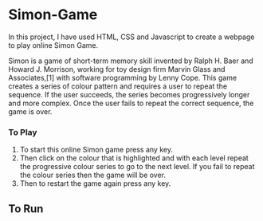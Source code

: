 # Simon-Game
In this project, I have used HTML, CSS and Javascript to create a webpage to play online Simon Game. 

Simon is a game of short-term memory skill invented by Ralph H. Baer and Howard J. Morrison, working for toy design firm Marvin Glass and Associates,[1] with software programming by Lenny Cope. This game creates a series of colour pattern and requires a user to repeat the sequence. If the user succeeds, the series becomes progressively longer and more complex. Once the user fails to repeat the correct sequence, the game is over. 

### To Play

1. To start this online Simon game press any key.
2. Then click on the colour that is highlighted and with each level repeat the progressive colour series to go to the next level. If you fail to repeat the colour series then the game will be over.
3. Then to restart the game again press any key.

## To Run
